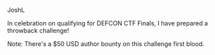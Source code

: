 JoshL

In celebration on qualifying for DEFCON CTF Finals, I have prepared a throwback challenge!

Note: There's a $50 USD author bounty on this challenge first blood.
